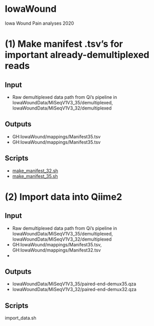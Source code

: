 # IowaWound
Iowa Wound Pain analyses 2020

# (1) Make manifest .tsv’s for important already-demultiplexed reads

## Input
- Raw demultiplexed data path from Qi’s pipeline in IowaWoundData/MiSeqV1V3_35/demultiplexed, IowaWoundData/MiSeqV1V3_32/demultiplexed
## Outputs
-  GH:IowaWound/mappings/Manifest35.tsv
-  GH:IowaWound/mappings/Manifest35.tsv	

## Scripts

- [make_manifest_32.sh](https://github.com/Grice-Lab/IowaWound/blob/master/scripts/make_manifest_35.sh)
- [make_manifest_35.sh](https://github.com/Grice-Lab/IowaWound/blob/master/scripts/make_manifest_32.sh)
    
# (2) Import data into Qiime2 

## Input
- Raw demultiplexed data path from Qi’s pipeline in IowaWoundData/MiSeqV1V3_35/demultiplexed, IowaWoundData/MiSeqV1V3_32/demultiplexed
-  GH:IowaWound/mappings/Manifest35.tsv, GH:IowaWound/mappings/Manifest32.tsv
- 
## Outputs
- IowaWoundData/MiSeqV1V3_35/paired-end-demux35.qza
- IowaWoundData/MiSeqV1V3_32/paired-end-demux32.qza

## Scripts

import_data.sh
